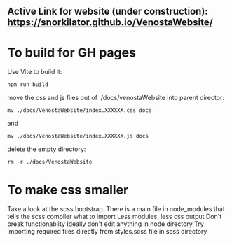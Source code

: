 ## Active Link for website (under construction): https://snorkilator.github.io/VenostaWebsite/

# To build for GH pages

Use Vite to build it:

```shell
npm run build
```

move the css and js files out of ./docs/venostaWebsite into parent director:

```shell
mv ./docs/VenostaWebsite/index.XXXXXX.css docs
```

and

```shell
mv ./docs/VenostaWebsite/index.XXXXXX.js docs
```

delete the empty directory:

```shell
rm -r ./docs/VenostaWebsite
```

# To make css smaller

Take a look at the scss bootstrap. There is a main file in node_modules that tells the scss compiler what to import
Less modules, less css output
Don't break functionablity
Ideally don't edit anything in node directory
Try importing required files directly from styles.scss file in scss directory
